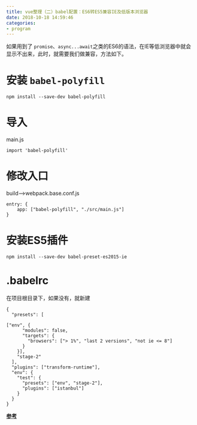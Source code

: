 ```yaml
---
title: vue整理（二）babel配置：ES6转ES5兼容IE及低版本浏览器
date: 2018-10-18 14:59:46
categories: 
- program
---
```


如果用到了	`promise`、`async...await`之类的ES6的语法，在IE等低浏览器中就会显示不出来，此时，就需要我们做兼容，方法如下。

# 安装 `babel-polyfill` 

`npm install --save-dev babel-polyfill`

# 导入

main.js

`import 'babel-polyfill'`

# 修改入口

build-->webpack.base.conf.js

```
entry: {
	app: ["babel-polyfill", "./src/main.js"]
}
```

# 安装ES5插件
`npm install --save-dev babel-preset-es2015-ie`

# .babelrc

在项目根目录下，如果没有，就新建

```
{
  "presets": [
    
["env", {
      "modules": false,
      "targets": {
        "browsers": ["> 1%", "last 2 versions", "not ie <= 8"]
      }
    }],
    "stage-2"
  ],
  "plugins": ["transform-runtime"],
  "env": {
    "test": {
      "presets": ["env", "stage-2"],
      "plugins": ["istanbul"]
    }
  }
}
```

**[参考](https://blog.csdn.net/winter__is__coming/article/details/79947361)**
